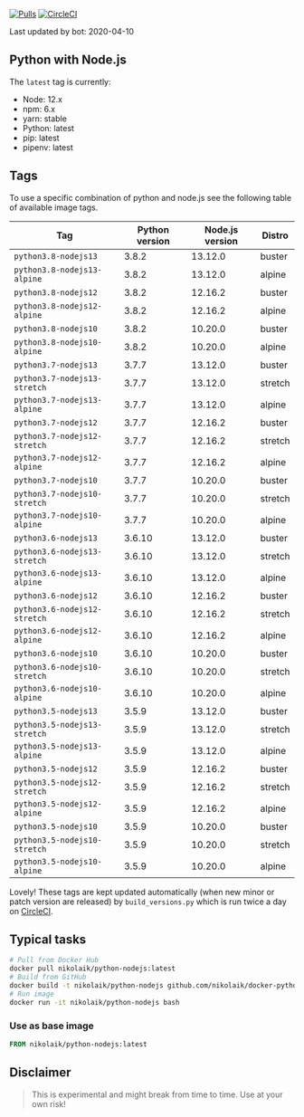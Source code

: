 [![Pulls](https://img.shields.io/docker/pulls/nikolaik/python-nodejs.svg?style=flat-square)](https://hub.docker.com/r/nikolaik/python-nodejs/)
[![CircleCI](https://img.shields.io/circleci/project/github/nikolaik/docker-python-nodejs.svg?style=flat-square)](https://circleci.com/gh/nikolaik/docker-python-nodejs)

Last updated by bot: 2020-04-10

## Python with Node.js
The `latest` tag is currently:

- Node: 12.x
- npm: 6.x
- yarn: stable
- Python: latest
- pip: latest
- pipenv: latest

## Tags
To use a specific combination of python and node.js see the following table of available image tags.

Tag | Python version | Node.js version | Distro
--- | --- | --- | ---
`python3.8-nodejs13` | 3.8.2 | 13.12.0 | buster
`python3.8-nodejs13-alpine` | 3.8.2 | 13.12.0 | alpine
`python3.8-nodejs12` | 3.8.2 | 12.16.2 | buster
`python3.8-nodejs12-alpine` | 3.8.2 | 12.16.2 | alpine
`python3.8-nodejs10` | 3.8.2 | 10.20.0 | buster
`python3.8-nodejs10-alpine` | 3.8.2 | 10.20.0 | alpine
`python3.7-nodejs13` | 3.7.7 | 13.12.0 | buster
`python3.7-nodejs13-stretch` | 3.7.7 | 13.12.0 | stretch
`python3.7-nodejs13-alpine` | 3.7.7 | 13.12.0 | alpine
`python3.7-nodejs12` | 3.7.7 | 12.16.2 | buster
`python3.7-nodejs12-stretch` | 3.7.7 | 12.16.2 | stretch
`python3.7-nodejs12-alpine` | 3.7.7 | 12.16.2 | alpine
`python3.7-nodejs10` | 3.7.7 | 10.20.0 | buster
`python3.7-nodejs10-stretch` | 3.7.7 | 10.20.0 | stretch
`python3.7-nodejs10-alpine` | 3.7.7 | 10.20.0 | alpine
`python3.6-nodejs13` | 3.6.10 | 13.12.0 | buster
`python3.6-nodejs13-stretch` | 3.6.10 | 13.12.0 | stretch
`python3.6-nodejs13-alpine` | 3.6.10 | 13.12.0 | alpine
`python3.6-nodejs12` | 3.6.10 | 12.16.2 | buster
`python3.6-nodejs12-stretch` | 3.6.10 | 12.16.2 | stretch
`python3.6-nodejs12-alpine` | 3.6.10 | 12.16.2 | alpine
`python3.6-nodejs10` | 3.6.10 | 10.20.0 | buster
`python3.6-nodejs10-stretch` | 3.6.10 | 10.20.0 | stretch
`python3.6-nodejs10-alpine` | 3.6.10 | 10.20.0 | alpine
`python3.5-nodejs13` | 3.5.9 | 13.12.0 | buster
`python3.5-nodejs13-stretch` | 3.5.9 | 13.12.0 | stretch
`python3.5-nodejs13-alpine` | 3.5.9 | 13.12.0 | alpine
`python3.5-nodejs12` | 3.5.9 | 12.16.2 | buster
`python3.5-nodejs12-stretch` | 3.5.9 | 12.16.2 | stretch
`python3.5-nodejs12-alpine` | 3.5.9 | 12.16.2 | alpine
`python3.5-nodejs10` | 3.5.9 | 10.20.0 | buster
`python3.5-nodejs10-stretch` | 3.5.9 | 10.20.0 | stretch
`python3.5-nodejs10-alpine` | 3.5.9 | 10.20.0 | alpine

Lovely! These tags are kept updated automatically (when new minor or patch version are released) by `build_versions.py` which is run twice a day on [CircleCI](https://circleci.com/gh/nikolaik/docker-python-nodejs).

## Typical tasks
```bash
# Pull from Docker Hub
docker pull nikolaik/python-nodejs:latest
# Build from GitHub
docker build -t nikolaik/python-nodejs github.com/nikolaik/docker-python-nodejs
# Run image
docker run -it nikolaik/python-nodejs bash
```

### Use as base image
```Dockerfile
FROM nikolaik/python-nodejs:latest
```

## Disclaimer
> This is experimental and might break from time to time. Use at your own risk!
